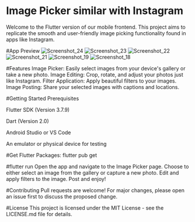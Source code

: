 # Image Picker similar with Instagram
Welcome to the Flutter version of our mobile frontend. This project aims to replicate the smooth and user-friendly image picking functionality found in apps like Instagram.

#App Preview
![Screenshot_24](https://github.com/stuartgregorysharpe/Image.Picker.using.flutter.instagram/assets/137684294/e896fe62-dfd8-4e0a-9277-ac645516b126)
![Screenshot_23](https://github.com/stuartgregorysharpe/Image.Picker.using.flutter.instagram/assets/137684294/2aed93b0-e15a-4038-aa02-d13233a938fb)
![Screenshot_22](https://github.com/stuartgregorysharpe/Image.Picker.using.flutter.instagram/assets/137684294/1b5a616a-a973-4689-9e45-d3bc8f7df58b)
![Screenshot_21](https://github.com/stuartgregorysharpe/Image.Picker.using.flutter.instagram/assets/137684294/cc5a7796-4005-4b74-89ad-3c198aa3aa0f)
![Screenshot_19](https://github.com/stuartgregorysharpe/Image.Picker.using.flutter.instagram/assets/137684294/cbacd16b-b2a3-4c7c-bef3-f8e6e1537ca7)
![Screenshot_18](https://github.com/stuartgregorysharpe/Image.Picker.using.flutter.instagram/assets/137684294/a90b5d65-3647-4dce-9b89-a9806f9aba48)

#Features
Image Picker: Easily select images from your device's gallery or take a new photo.
Image Editing: Crop, rotate, and adjust your photos just like Instagram.
Filter Application: Apply beautiful filters to your images.
Image Posting: Share your selected images with captions and locations.

#Getting Started
Prerequisites

Flutter SDK (Version 3.7.9)

Dart (Version 2.0)

Android Studio or VS Code

An emulator or physical device for testing


#Get Flutter Packages:
flutter pub get


#flutter run
Open the app and navigate to the Image Picker page.
Choose to either select an image from the gallery or capture a new photo.
Edit and apply filters to the image.
Post and enjoy!

#Contributing
Pull requests are welcome! For major changes, please open an issue first to discuss the proposed change.

#License
This project is licensed under the MIT License - see the LICENSE.md file for details.


